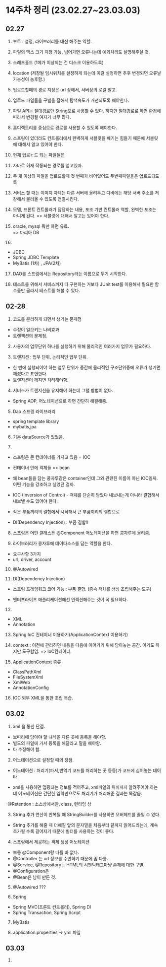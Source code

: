 # 14주차 정리 (23.02.27~23.03.03)

## 02.27

1. 부트 : 설정, 라이브러리를 대신 해주는 역할.

2. 파일의 맥스 크기 지정 가능, 넘어가면 오류나는데 예외처리도 설명해주실 것.

3. 스레즈홀드 (1메가 이상되는 건 디스크 이용하도록)
4. location (저장될 임시위치를 설정하게 되는데 이걸 설정하면 추후 변경되면 오류날 가능성이 농후함.)

5. 업로드할때의 경로 지정은 url 상에서, 서버상의 로컬 말고.

6. 업로드 파일들을 구별을 잘해서 탐색속도가 개선되도록 해야한다.

7. 파일 API는 절대경로만 String으로 사용할 수 있다. 하지만 절대경로로 하면 환경에 따라서 변경될 여지가 너무 많다.

8. 홈디렉토리를 중심으로 경로를 사용할 수 있도록 해야한다.

9. 스프링이 있더라도 컨트롤러에서 완벽하게 서블릿을 빼기는 힘들기 때문에 서블릿에 대해서 알고 있어야 한다.

10. 현재 업로ㄷ드 되는 파일들은

11. 자바로 혀재 작동되는 경로를 얻고있따.

12. 두 개 이상의 파일을 업로드할때 첫 번째가 비어있어도 두번째파일을은 업로드되도록

13. 서비스 할 때는 이미지 자체는 다른 서버에 올려두고 디비에는 해당 서버 주소를 저장해서 불러올 수 있도록 연결시킨다.

14. 모델, 프론트 컨트롤러가 담당하는 내용, 포조 기반 컨트롤러 역할, 완벽한 포조는 아니게 된다. => 서블릿에 대해서 알고는 있어야 한다.

15. oracle, mysql 뭐만 하면 유료. <br>
    => 마리아 DB

16.

- JDBC
- Spring JDBC Template
- MyBatis (1차) , JPA(2차)

17. DAO를 스프링에서는 Repository라는 이름으로 두기 시작한다.

18. 테스트를 위해서 서비스까지 다 구현하는 거보다 JUnit test를 이용해서 필요한 함수들만 골라서 테스트를 해볼 수 있다.

## 02-28

1. 코드를 분리하게 되면서 생기는 문제점

- 수정이 일으키는 나비효과
- 트랜잭션의 문제점.

2. 사용자의 업무단위 하나를 실행하기 위해 물리적인 여러가지 업무가 필요하다.

3. 트랜지션 : 업무 단위, 논리적인 업무 단위.

- 한 번에 실행되어야 하는 업무 단위가 중간에 물리적인 구조단위중에 오류가 생기면 깨졌다고 표현한다.
- 트랜지션이 깨지면 처리해야함.

4. 서비스가 트랜지션을 유지해야 하는데 그럴 방법이 없다.

- Spring AOP, 어노테이션으로 하면 간단히 해결해줌.

5. Dao 스프링 라이브러리

- spring template library
- mybatis,jpa

6. 기본 dataSource가 있었음.

7.

- 스프링은 큰 컨테이너를 가지고 있음 = IOC
- 컨테이너 안에 객체들 => bean
- 왜 bean들을 담는 콩자루같은 container인데 그와 관련된 이름이 아닌 IOC일까. 어떤 기능을 강조하고 싶었던 걸까.
- IOC (Inversion of Control) - 객체를 단순히 담았다 내보내는게 아니라 결합해서 내보낼 수도 있어야 한다.
- 작은 부품끼리의 결합에서 시작해서 큰 부품끼리의 결합으로

- DI(Dependency Injection) : 부품 결합!!

8. 스프링은 어떤 클래스든 @Component 어노테이션을 하면 콩자루에 올려줌.

9. 라이브러리가 콩자루에 데이타소스를 담는 역할을 한다.

- 요구사항 3가지
- url, driver, account

10. @Autowired

11. DI(Dependency Injection)

- 스프링 프레임워크 코어 기능 : 부품 결합. (종속 객체를 생성 조립해주는 도구)

- 엔터프라이즈 애플리케이션에선 인젝션해주는 것이 꼭 필요하다.

12.

- XML
- Annotation

13. Spring IoC 컨테이너 이용하기(ApplicationContext 이용하기)

14. context : 이전에 관리하던 내용을 다음에 이어가기 위해 담아놓는 공간. 이기도 하지만 도구함임. => IoC컨테이너.

15. ApplicationContext 종류

- ClassPathXml
- FileSystemXml
- XmlWeb
- AnnotationConfig

16. IOC 외부 XML을 통한 조립 복습.

## 03.02

1. xml 을 통한 단점.

- 보따리에 담아야 할 녀석을 다른 곳에 등록을 해야함.
- 별도의 파일에 가서 등록을 해달라고 말을 해야함.
- 다 수정해야 함.

2. 어노테이션으로 설정할 때의 장점.

- 어노테이션 : 처리기(파서,번역기 코드를 처리하는 곳 등등)가 코드에 심어놓는 데이타

- xml을 사용하면 맵핑되는 정보를 적어주고, xml파일의 위치까지 알려주어야 하는데 어노테이션은 간단한 입력만으로도 처리기가 처리해준 결과는 똑같음.

-@Retention : 소스상에서만, class, 런타임 상

3. String 추가 연산이 반복될 때 StringBuilder를 사용하면 오버헤드를 줄일 수 있다.

- String 추가를 해줄 때 더해질 앞의 문자열을 처음부터 끝까지 읽어드리는데, 계속 추가될 수록 길어지기 때문에 빌더를 사용하는 것이 좋다.

4. 스프링에서 제공하는 객체 생성 어노테이션

- 보통 @Component랑 다를 바 없다.
- @Controller 는 url 정보를 수반하기 때문에 좀 다름.
- @Service, @Repository는 HTML의 시맨틱태그마냥 존재에 대한 구별.
- @Configuration은
- @Bean은 남이 만든 것.

5. @Autowired ???

6. Spring

- Spring MVC(프론트 컨트롤러), Spring DI
- Spring Transaction, Spring Script

7. MyBatis

8. application.properties -> yml 파일

## 03.03

1.
